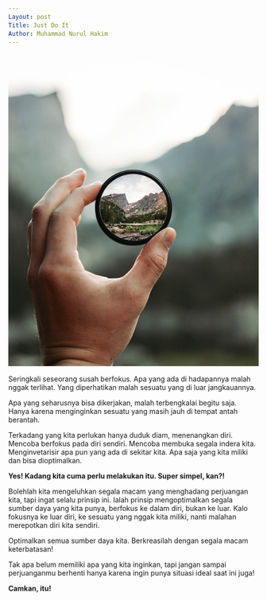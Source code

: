 ```yaml
---
Layout: post
Title: Just Do It
Author: Muhammad Nurul Hakim
---
```


![Focus image](/images/pexels-ethan-sees-2853432.jpg)

Seringkali seseorang susah berfokus. Apa yang ada di hadapannya malah nggak terlihat. Yang diperhatikan malah sesuatu yang di luar jangkauannya.

Apa yang seharusnya bisa dikerjakan, malah terbengkalai begitu saja. Hanya karena menginginkan sesuatu yang masih jauh di tempat antah berantah.

Terkadang yang kita perlukan hanya duduk diam, menenangkan diri. Mencoba berfokus pada diri sendiri. Mencoba membuka segala indera kita. Menginvetarisir apa pun yang ada di sekitar kita. Apa saja yang kita miliki dan bisa dioptimalkan.

**Yes! Kadang kita cuma perlu melakukan itu. Super simpel, kan?!**

Bolehlah kita mengeluhkan segala macam yang menghadang perjuangan kita, tapi ingat selalu prinsip ini. Ialah prinsip mengoptimalkan segala sumber daya yang kita punya, berfokus ke dalam diri, bukan ke luar. Kalo fokusnya ke luar diri, ke sesuatu yang nggak kita miliki, nanti malahan merepotkan diri kita sendiri.

Optimalkan semua sumber daya kita. Berkreasilah dengan segala macam keterbatasan!

Tak apa belum memiliki apa yang kita inginkan, tapi jangan sampai perjuanganmu berhenti hanya karena ingin punya situasi ideal saat ini juga!

**Camkan, itu!**
